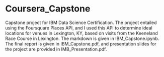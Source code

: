 # Coursera_Capstone
Capstone project for IBM Data Science Certification. The project entailed using the Foursquare Places API, and I used this API to determine ideal locations for venues in Lexington, KY, based on visits from the Keeneland Race Course in Lexington. The markdown is given in IBM_Capstone.ipynb. The final report is given in IBM_Capstone.pdf, and presentation slides for the project are provided in IMB_Presentation.pdf.
